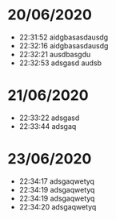 # 20/06/2020
- 22:31:52 aidgbasasdausdg
- 22:32:16 aidgbasasdausdg
- 22:32:21 ausdbasgdu
- 22:32:53 adsgasd audsb

# 21/06/2020
- 22:33:22 adsgasd
- 22:33:44 adsgaq

# 23/06/2020
- 22:34:17 adsgaqwetyq
- 22:34:19 adsgaqwetyq
- 22:34:19 adsgaqwetyq
- 22:34:20 adsgaqwetyq
